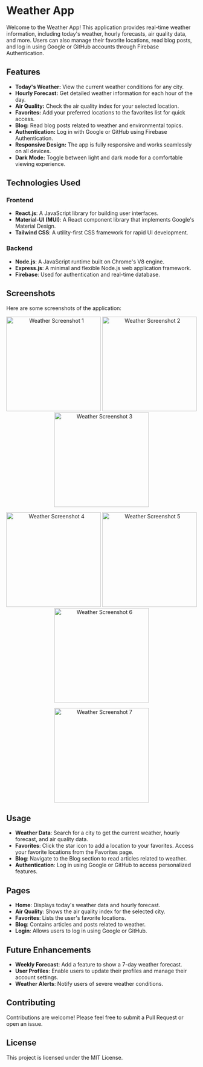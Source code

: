 
# Weather App

Welcome to the Weather App! This application provides real-time weather information, including today's weather, hourly forecasts, air quality data, and more. Users can also manage their favorite locations, read blog posts, and log in using Google or GitHub accounts through Firebase Authentication.

## Features

- **Today's Weather:** View the current weather conditions for any city.
- **Hourly Forecast:** Get detailed weather information for each hour of the day.
- **Air Quality:** Check the air quality index for your selected location.
- **Favorites:** Add your preferred locations to the favorites list for quick access.
- **Blog:** Read blog posts related to weather and environmental topics.
- **Authentication:** Log in with Google or GitHub using Firebase Authentication.
- **Responsive Design:** The app is fully responsive and works seamlessly on all devices.
- **Dark Mode:** Toggle between light and dark mode for a comfortable viewing experience.


## Technologies Used

### Frontend
- **React.js**: A JavaScript library for building user interfaces.
- **Material-UI (MUI)**: A React component library that implements Google's Material Design.
- **Tailwind CSS**: A utility-first CSS framework for rapid UI development.

### Backend
- **Node.js**: A JavaScript runtime built on Chrome's V8 engine.
- **Express.js**: A minimal and flexible Node.js web application framework.
- **Firebase**: Used for authentication and real-time database.


## Screenshots

Here are some screenshots of the application:

<p align="center">
  <img src="public/w1.png" alt="Weather Screenshot 1" width="250" />
  <img src="public/w2.png" alt="Weather Screenshot 2" width="250" />
  <img src="public/w3.png" alt="Weather Screenshot 3" width="250" />
</p>
<p align="center">
  <img src="public/w4.png" alt="Weather Screenshot 4" width="250" />
  <img src="public/w5.png" alt="Weather Screenshot 5" width="250" />
  <img src="public/w6.png" alt="Weather Screenshot 6" width="250" />
</p>
<p align="center">
  <img src="public/w7.png" alt="Weather Screenshot 7" width="250" />
</p>


## Usage

- **Weather Data**: Search for a city to get the current weather, hourly forecast, and air quality data.
- **Favorites**: Click the star icon to add a location to your favorites. Access your favorite locations from the Favorites page.
- **Blog**: Navigate to the Blog section to read articles related to weather.
- **Authentication**: Log in using Google or GitHub to access personalized features.

## Pages

- **Home**: Displays today's weather data and hourly forecast.
- **Air Quality**: Shows the air quality index for the selected city.
- **Favorites**: Lists the user's favorite locations.
- **Blog**: Contains articles and posts related to weather.
- **Login**: Allows users to log in using Google or GitHub.

## Future Enhancements

- **Weekly Forecast**: Add a feature to show a 7-day weather forecast.
- **User Profiles**: Enable users to update their profiles and manage their account settings.
- **Weather Alerts**: Notify users of severe weather conditions.

## Contributing

Contributions are welcome! Please feel free to submit a Pull Request or open an issue.

## License

This project is licensed under the MIT License.
